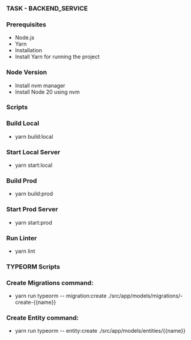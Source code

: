 ### TASK - BACKEND_SERVICE


### Prerequisites
- Node.js
- Yarn
- Installation
- Install Yarn for running the project


### Node Version
- Install nvm manager
- Install Node 20 using nvm


### Scripts


### Build Local
- yarn build:local

### Start Local Server
- yarn start:local

### Build Prod
- yarn build:prod

### Start Prod Server
- yarn start:prod

### Run Linter
- yarn lint

### TYPEORM Scripts

### Create Migrations command:
- yarn run typeorm -- migration:create ./src/app/models/migrations/-create-{{name}}

### Create Entity command:
- yarn run typeorm -- entity:create ./src/app/models/entities/{{name}}
